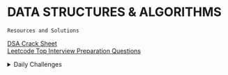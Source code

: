 
# DATA STRUCTURES & ALGORITHMS
`Resources and Solutions`

 [DSA Crack Sheet](./DSA-Crack-Sheet)   
 [Leetcode Top Interview Preparation Questions](./Leetcode-Top-Interview-Questions)     
 
 <details>
  <summary>Daily Challenges</summary>   
  
  ### [Leetcode Daily Challenge](./Leetcode-Daily-Challenge)
  - 2020
   * [October](./Leetcode-Daily-Challenge/October-2020)
   * 
  
 </details>


  

<div> 
  <span> 
    <a href="#"> </a>
    <br>
    
  </span>
</div> <br>
